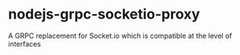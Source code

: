 # nodejs-grpc-socketio-proxy
A GRPC replacement for Socket.io which is compatible at the level of interfaces
